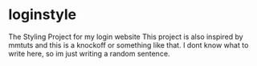 # loginstyle
The Styling Project for my login website
This project is also inspired by mmtuts and this is a knockoff or something like that.
I dont know what to write here, so im just writing a random sentence.
